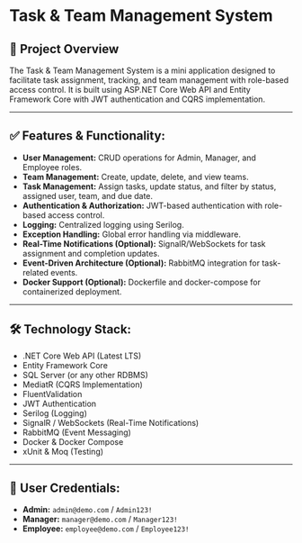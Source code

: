 # Task & Team Management System

## 🚀 Project Overview
The Task & Team Management System is a mini application designed to facilitate task assignment, tracking, and team management with role-based access control. It is built using ASP.NET Core Web API and Entity Framework Core with JWT authentication and CQRS implementation.

---

## ✅ **Features & Functionality:**
- **User Management:** CRUD operations for Admin, Manager, and Employee roles.
- **Team Management:** Create, update, delete, and view teams.
- **Task Management:** Assign tasks, update status, and filter by status, assigned user, team, and due date.
- **Authentication & Authorization:** JWT-based authentication with role-based access control.
- **Logging:** Centralized logging using Serilog.
- **Exception Handling:** Global error handling via middleware.
- **Real-Time Notifications (Optional):** SignalR/WebSockets for task assignment and completion updates.
- **Event-Driven Architecture (Optional):** RabbitMQ integration for task-related events.
- **Docker Support (Optional):** Dockerfile and docker-compose for containerized deployment.

---

## 🛠️ **Technology Stack:**
- .NET Core Web API (Latest LTS)
- Entity Framework Core
- SQL Server (or any other RDBMS)
- MediatR (CQRS Implementation)
- FluentValidation
- JWT Authentication
- Serilog (Logging)
- SignalR / WebSockets (Real-Time Notifications)
- RabbitMQ (Event Messaging)
- Docker & Docker Compose
- xUnit & Moq (Testing)

---

## 👥 **User Credentials:**
- **Admin:** `admin@demo.com` / `Admin123!`
- **Manager:** `manager@demo.com` / `Manager123!`
- **Employee:** `employee@demo.com` / `Employee123!`
